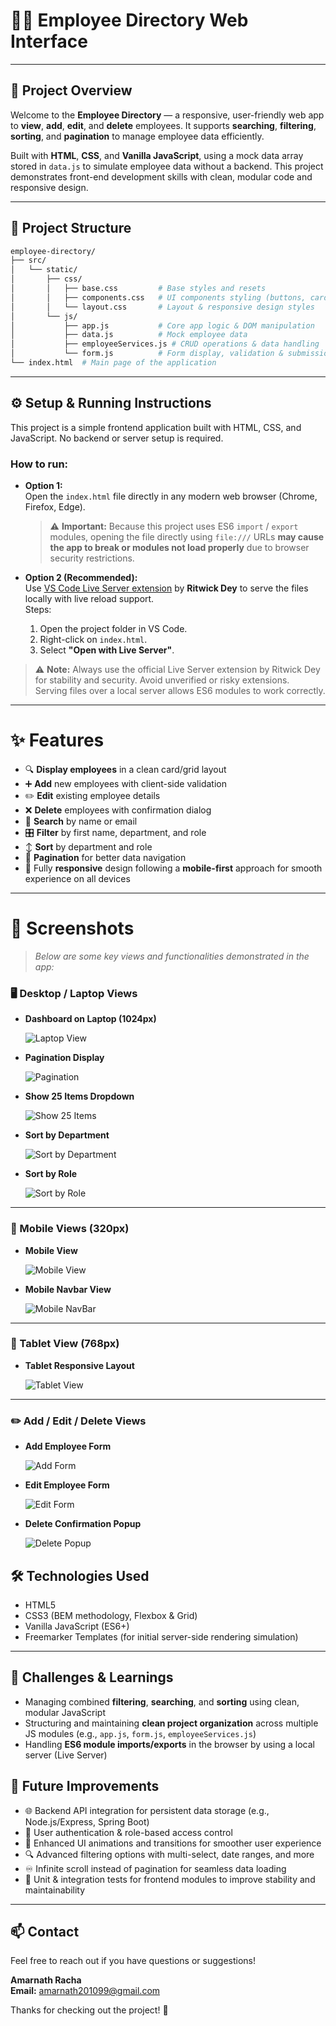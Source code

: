 # 🧑‍💼 Employee Directory Web Interface

---

## 🚀 Project Overview

Welcome to the **Employee Directory** — a responsive, user-friendly web app to **view**, **add**, **edit**, and **delete** employees. It supports **searching**, **filtering**, **sorting**, and **pagination** to manage employee data efficiently.

Built with **HTML**, **CSS**, and **Vanilla JavaScript**, using a mock data array stored in `data.js` to simulate employee data without a backend. This project demonstrates front-end development skills with clean, modular code and responsive design.

---

## 📂 Project Structure

```bash
employee-directory/
├── src/
│   └── static/
│       ├── css/
│       │   ├── base.css         # Base styles and resets
│       │   ├── components.css   # UI components styling (buttons, cards, forms)
│       │   └── layout.css       # Layout & responsive design styles
│       └── js/
│           ├── app.js           # Core app logic & DOM manipulation
│           ├── data.js          # Mock employee data
│           ├── employeeServices.js # CRUD operations & data handling
│           └── form.js          # Form display, validation & submission logic
└── index.html  # Main page of the application
```

---

## ⚙️ Setup & Running Instructions

This project is a simple frontend application built with HTML, CSS, and JavaScript. No backend or server setup is required.

### How to run:

- **Option 1:**  
  Open the `index.html` file directly in any modern web browser (Chrome, Firefox, Edge).

  > ⚠️ **Important:** Because this project uses ES6 `import` / `export` modules, opening the file directly using `file:///` URLs **may cause the app to break or modules not load properly** due to browser security restrictions.

- **Option 2 (Recommended):**  
  Use [VS Code Live Server extension](https://marketplace.visualstudio.com/items?itemName=ritwickdey.LiveServer) by **Ritwick Dey** to serve the files locally with live reload support.  
  Steps:
  1. Open the project folder in VS Code.
  2. Right-click on `index.html`.
  3. Select **"Open with Live Server"**.

> ⚠️ **Note:** Always use the official Live Server extension by Ritwick Dey for stability and security. Avoid unverified or risky extensions.  
> Serving files over a local server allows ES6 modules to work correctly.

---

# ✨ Features

- 🔍 **Display employees** in a clean card/grid layout
- ➕ **Add** new employees with client-side validation
- ✏️ **Edit** existing employee details
- ❌ **Delete** employees with confirmation dialog
- 🔎 **Search** by name or email
- 🎛️ **Filter** by first name, department, and role
- ↕️ **Sort** by department and role
- 📄 **Pagination** for better data navigation
- 📱 Fully **responsive** design following a **mobile-first** approach for smooth experience on all devices

---

# 📸 Screenshots

> _Below are some key views and functionalities demonstrated in the app:_

### 🖥️ Desktop / Laptop Views

- **Dashboard on Laptop (1024px)**

  ![Laptop View](<screenshots/Employee_Directory_Laptop(1024px)_GoogleChrome.png>)

- **Pagination Display**

  ![Pagination](screenshots/Employee_Directory_Pagination_GoogleChrome.png)

- **Show 25 Items Dropdown**

  ![Show 25 Items](screenshots/Employee_Directory_Show_25_Items_GoogleChrome.png)

- **Sort by Department**

  ![Sort by Department](screenshots/Employee_Directory_Sort_by_Department_GoogleChrome.png)

- **Sort by Role**

  ![Sort by Role](screenshots/Employee_Directory_Sort_by_Role_GoogleChrome.png)

---

### 📱 Mobile Views (320px)

- **Mobile View**

  ![Mobile View](<screenshots/Employee_Directory_Mobile(320px)_GoogleChrome.png>)

- **Mobile Navbar View**

  ![Mobile NavBar](<screenshots/Employee_Directory_NavBarView_Mobile(320px)_GoogleChrome.png>)

---

### 📱 Tablet View (768px)

- **Tablet Responsive Layout**

  ![Tablet View](<screenshots/Employee_Directory_Tablet(768px)_GoogleChrome.png>)

---

### ✏️ Add / Edit / Delete Views

- **Add Employee Form**

  ![Add Form](screenshots/Employee_Directory_AddFormView_GoogleChrome.png)

- **Edit Employee Form**

  ![Edit Form](screenshots/Employee_Directory_EditFormView_GoogleChrome.png)

- **Delete Confirmation Popup**

  ![Delete Popup](screenshots/Employee_Directory_Delete_Popup_GoogleChrome.png)

## 🛠️ Technologies Used

- HTML5
- CSS3 (BEM methodology, Flexbox & Grid)
- Vanilla JavaScript (ES6+)
- Freemarker Templates (for initial server-side rendering simulation)

---

## 🤔 Challenges & Learnings

- Managing combined **filtering**, **searching**, and **sorting** using clean, modular JavaScript
- Structuring and maintaining **clean project organization** across multiple JS modules (e.g., `app.js`, `form.js`, `employeeServices.js`)
- Handling **ES6 module imports/exports** in the browser by using a local server (Live Server)

## 🔮 Future Improvements

- 🌐 Backend API integration for persistent data storage (e.g., Node.js/Express, Spring Boot)
- 🔐 User authentication & role-based access control
- 🎨 Enhanced UI animations and transitions for smoother user experience
- 🔍 Advanced filtering options with multi-select, date ranges, and more
- ♾️ Infinite scroll instead of pagination for seamless data loading
- 🧪 Unit & integration tests for frontend modules to improve stability and maintainability

---

## 📫 Contact

Feel free to reach out if you have questions or suggestions!

**Amarnath Racha**  
**Email:** [amarnath201099@gmail.com](mailto:amarnath201099@gmail.com)

Thanks for checking out the project! 🎉
